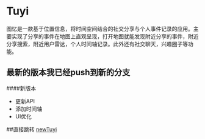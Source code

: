 # Tuyi

图忆是一款基于位置信息，将时间空间结合的社交分享与个人事件记录的应用。主要实现了分享的事件在地图上直观呈现，打开地图就能发现附近分享的事件，附近分享搜索，附近用户雷达，个人时间轴记录。此外还有社交聊天，兴趣圈子等功能。


## 最新的版本我已经push到新的分支

####新版本
* 更新API
* 添加时间轴
* UI优化

##直接跳转  [newTuyi](https://github.com/donlan/Tuyi/tree/newTuyi)
